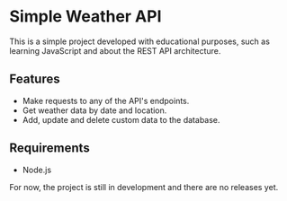 # Simple Weather API

This is a simple project developed with educational purposes, such as learning JavaScript and about the REST API architecture.

## Features
- Make requests to any of the API's endpoints.
- Get weather data by date and location.
- Add, update and delete custom data to the database.

## Requirements
- Node.js

For now, the project is still in development and there are no releases yet.